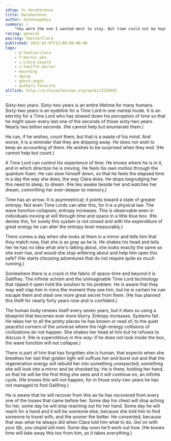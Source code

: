 ```yaml
---
idtag: tc_decoherence
title: Decoherence
author: antennapedia
summary: |
    "You were the one I wanted most to stay. But time could not be kept at bay. The more it goes, the more it's gone - the more it takes away." - Poem by Lang Leav, prompt for Twelve about Clara*
rating: general
pairing: Twelve/Clara
published: 2015-02-07T12:00:00-08:00
tags:
    - p:twelve/clara
    - f:doctor_who
    - c:clara-oswald
    - c:twelfth-doctor
    - mourning
    - aging
    - genre:angst
    - authors-favorite
altlink: http://archiveofourown.org/works/3310592
---
```

Sixty-two years. Sixty-two years is an entire lifetime for many humans. Sixty-two years is an eyeblink for a Time Lord in one mental mode. It is an eternity for a Time Lord who has slowed down his perception of time so that he might savor every last one of the seconds of those sixty-two years. Nearly two billion seconds. (He cannot help but enumerate them.)

He can, if he wishes, count them, but that is a waste of his mind. And worse, it is a reminder that they are dripping away. He does not wish to keep an accounting of them. He wishes to be surprised when they end. (He cannot help but count.)

A Time Lord can control his experience of time. He knows where he is in it, and in which direction he is moving. He feels his own motion through the quantum foam. He can slow himself down, so that he feels the elapsed time in a day the way she does, the way Clara does. He stops begrudging her this need to sleep, to dream. (He lies awake beside her and watches her dream, committing her ever-deeper to memory.)

Time has an arrow. It is asymmetrical; it points toward a state of greater entropy. Not even Time Lords can alter this, for it is a physical law. The wave function collapses; entropy increases. This is observable even in individuals moving at will through time and space in a little blue box. (He denies this, for surely this system is not closed and with the expenditure of great energy he can alter the entropy level measurably.)

There comes a day when she looks at them in a mirror and tells him that they match now, that she is as gray as he is. He shakes his head and tells her he has no idea what she's talking about, she looks exactly the same as she ever has, and would she stop wittering about and help him open this safe? (He starts choosing adventures that do not require quite as much running.)

Somewhere there is a crack in the fabric of space-time and beyond it is Gallifrey. The infinite schism and the unimaginable Time Lord technology that ripped it open hold the solution to his problem. He is aware that they may well clap him in irons the moment they see him, but he is certain he can escape them and steal one more great secret from them. (He has planned this theft for nearly forty years now and is confident.)

The human body renews itself every seven years, but it does so using a blueprint that becomes ever more blurry. Entropy increases. Systems fail. He takes her to all the pretty places he has known or read of, to the quiet peaceful corners of the universe where the high-energy collisions of civilizations do not happen. She shakes her head at him but he refuses to discuss it. (He is superstitious in this way: if he does not look inside the box, the wave function will not collapse.)

There is part of him that has forgotten she is human, that expects when she breathes her last that golden light will suffuse her and burst out and that the regeneration energy will rebuild her into something unexpected, something she will look into a mirror and be shocked by. He is there, holding her hand, so that he will be the first thing she sees and it will continue on, an infinite cycle. (He knows this will not happen, for in those sixty-two years he has not managed to find Gallifrey.)

He is aware that he will recover from this as he has recovered from every one of the losses that came before her. Some day his chest will stop aching for her, some day he will stop reaching out for her hand. Some day he will reach for a hand and it will be someone else, because she told him to find someone to travel with, and the sooner the better. He consented, because that was what he always did when Clara told him what to do. *Get on with your life, you stupid old man.* Some day soon he'll work out how. (He knows time will take away this too from him, as it takes everything.)
